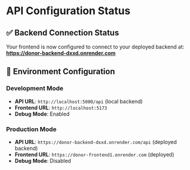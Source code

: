 # API Configuration Status

## ✅ **Backend Connection Status**
Your frontend is now configured to connect to your deployed backend at:
**https://donor-backend-dxxd.onrender.com**

## 🔧 **Environment Configuration**

### Development Mode
- **API URL**: `http://localhost:5000/api` (local backend)
- **Frontend URL**: `http://localhost:5173`
- **Debug Mode**: Enabled

### Production Mode
- **API URL**: `https://donor-backend-dxxd.onrender.com/api` (deployed backend)
- **Frontend URL**: `https://donor-frontend1.onrender.com` (deployed)
- **Debug Mode**: Disabled
